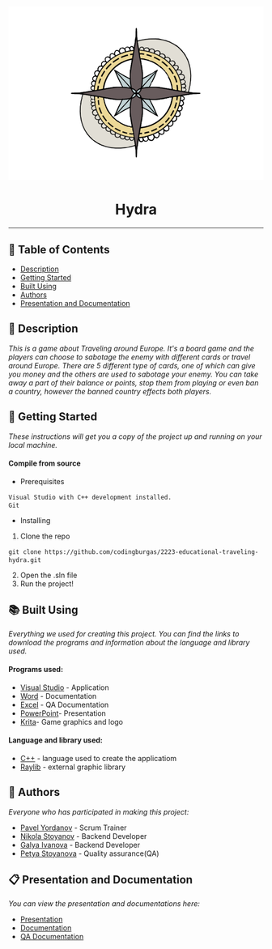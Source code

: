 <p align="center">
  <img src="https://github.com/codingburgas/2223-educational-traveling-hydra/blob/main/Around%20Europe/resources/logo.png" alt="Logo"/>
</p>

<h1 align="center"> Hydra </h1>

<hr>

## 📄 Table of Contents
- [Description](#description)
- [Getting Started](#gettingStarted)
- [Built Using](#builtUsing)
- [Authors](#authors)
- [Presentation and Documentation](#presentationAndDocumentation)

## 📖 Description <a name="description"></a>
*This is a game about Traveling around Europe. It's a board game and the players can choose to sabotage the enemy with different cards or travel around Europe. There are 5 different type of cards, one of which can give you money and the others are used to sabotage your enemy. You can take away a part of their balance or points, stop them from playing or even ban a country, however the banned country effects both players.*

## 🔧 Getting Started <a name="gettingStarted"></a>
*These instructions will get you a copy of the project up and running on your local machine.*
#### Compile from source
- Prerequisites
```
Visual Studio with C++ development installed.
Git
```
- Installing
1. Clone the repo
```
git clone https://github.com/codingburgas/2223-educational-traveling-hydra.git
```
2. Open the .sln file
3. Run the project!

## 📚 Built Using <a name="builtUsing"></a>
*Everything we used for creating this project. You can find the links to download the programs and information about the language and library used.*

#### Programs used:
- [Visual Studio](https://visualstudio.microsoft.com) - Application
- [Word](https://www.microsoft.com/bg-bg/microsoft-365/word?activetab=tabs%3afaqheaderregion3) - Documentation
- [Excel](https://www.microsoft.com/en-us/microsoft-365/excel) - QA Documentation
- [PowerPoint](https://www.microsoft.com/en-us/microsoft-365/powerpoint)- Presentation
- [Krita](https://krita.org/en/)- Game graphics and logo

#### Language and library used:
- [C++](https://isocpp.org/) - language used to create the applicatiom
- [Raylib](https://www.raylib.com/index.html) - external graphic library

## 👥 Authors <a name="authors"></a>
*Everyone who has participated in making this project:*

- [Pavel Yordanov](https://github.com/PTYordanov20) - Scrum Trainer
- [Nikola Stoyanov](https://github.com/NMStoyanov20) - Backend Developer
- [Galya Ivanova](https://github.com/GAIvanova20) - Backend Developer
- [Petya Stoyanova](https://github.com/PGStoyanova20) - Quality assurance(QA)

## 📋 Presentation and Documentation <a name="presentationAndDocumentation"></a>
*You can view the presentation and documentations here:*

- [Presentation](https://github.com/codingburgas/2223-educational-traveling-hydra/tree/main/Documents)
- [Documentation](https://github.com/codingburgas/2223-educational-traveling-hydra/tree/main/Documents)
- [QA Documentation](https://github.com/codingburgas/2223-educational-traveling-hydra/tree/main/Documents)
